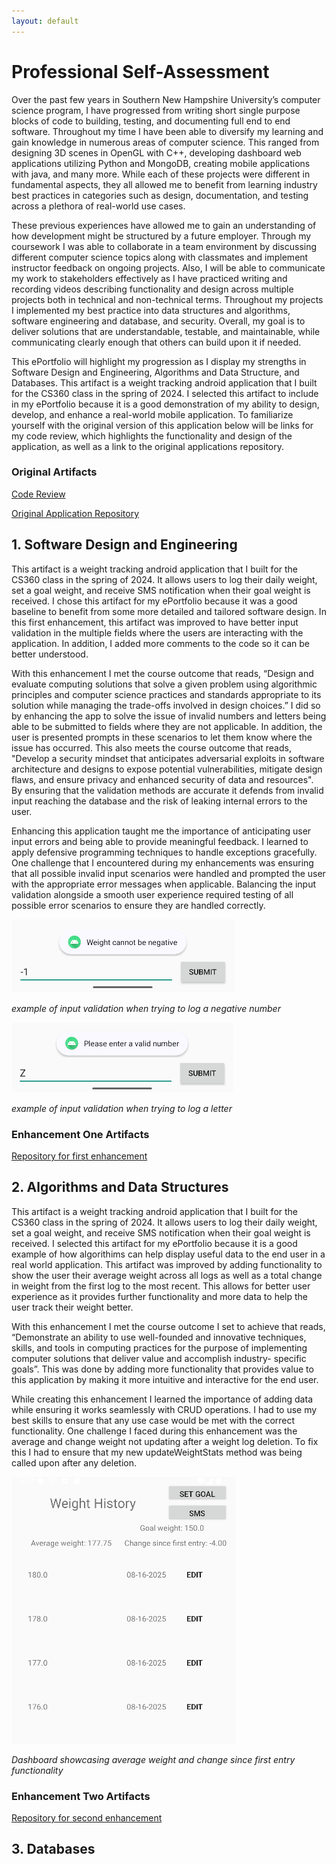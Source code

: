 ```yaml
---
layout: default
---
```

# Professional Self-Assessment

Over the past few years in Southern New Hampshire University’s computer science program, I have progressed from writing short single purpose blocks of code to building, testing, and documenting full end to end software. Throughout my time I have been able to diversify my learning and gain knowledge in numerous areas of computer science. This ranged from designing 3D scenes in OpenGL with C++, developing dashboard web applications utilizing Python and MongoDB, creating mobile applications with java, and many more. While each of these projects were different in fundamental aspects, they all allowed me to benefit from learning industry best practices in categories such as design, documentation, and testing across a plethora of real-world use cases. 

These previous experiences have allowed me to gain an understanding of how development might be structured by a future employer. Through my coursework I was able to collaborate in a team environment by discussing different computer science topics along with classmates and implement instructor feedback on ongoing projects. Also, I will be able to communicate my work to stakeholders effectively as I have practiced writing and recording videos describing functionality and design across multiple projects both in technical and non-technical terms. Throughout my projects I implemented my best practice into data structures and algorithms, software engineering and database, and security. Overall, my goal is to deliver solutions that are understandable, testable, and maintainable, while communicating clearly enough that others can build upon it if needed.

This ePortfolio will highlight my progression as I display my strengths in Software Design and Engineering, Algorithms and Data Structure, and Databases. This artifact is a weight tracking android application that I built for the CS360 class in the spring of 2024. I selected this artifact to include in my ePortfolio because it is a good demonstration of my ability to design, develop, and enhance a real-world mobile application. To familiarize yourself with the original version of this application below will be links for my code review, which highlights the functionality and design of the application, as well as a link to the original applications repository. 

### Original Artifacts

[Code Review](https://youtu.be/4D8VbTSMhpw)

[Original Application Repository](https://github.com/dditrichs/CS360_Weight_Tracking_App_Original)

## 1. Software Design and Engineering
This artifact is a weight tracking android application that I built for the CS360 class in the spring of 2024. It allows users to log their daily weight, set a goal weight, and receive SMS notification when their goal weight is received. I chose this artifact for my ePortfolio because it was a good baseline to benefit from some more detailed and tailored software design. In this first enhancement, this artifact was improved to have better input validation in the multiple fields where the users are interacting with the application. In addition, I added more comments to the code so it can be better understood. 

With this enhancement I met the course outcome that reads, “Design and evaluate computing solutions that solve a given problem using algorithmic principles and computer science practices and standards appropriate to its solution while managing the trade-offs involved in design choices.” I did so by enhancing the app to solve the issue of invalid numbers and letters being able to be submitted to fields where they are not applicable. In addition, the user is presented prompts in these scenarios to let them know where the issue has occurred. This also meets the course outcome that reads, "Develop a security mindset that anticipates adversarial exploits in software architecture and designs to expose potential vulnerabilities, mitigate design flaws, and ensure privacy and enhanced security of data and resources". By ensuring that the validation methods are accurate it defends from invalid input reaching the database and the risk of leaking internal errors to the user. 

Enhancing this application taught me the importance of anticipating user input errors and being able to provide meaningful feedback. I learned to apply defensive programming techniques to handle exceptions gracefully. One challenge that I encountered during my enhancements was ensuring that all possible invalid input scenarios were handled and prompted the user with the appropriate error messages when applicable. Balancing the input validation alongside a smooth user experience required testing of all possible error scenarios to ensure they are handled correctly. 

![pic1](images/cs499-pic-1.PNG)

_example of input validation when trying to log a negative number_

![pic2](images/cs499-pic-2.PNG)

_example of input validation when trying to log a letter_

### Enhancement One Artifacts

[Repository for first enhancement](https://github.com/dditrichs/CS360_Weight_Tracking_App_First_Enhancement)

## 2. Algorithms and Data Structures
This artifact is a weight tracking android application that I built for the CS360 class in the spring of 2024. It allows users to log their daily weight, set a goal weight, and receive SMS notification when their goal weight is received. I selected this artifact for my ePortfolio because it is a good example of how algorithims can help display useful data to the end user in a real world application. This artifact was improved by adding functionality to show the user their average weight across all logs as well as a total change in weight from the first log to the most recent. This allows for better user experience as it provides further functionality and more data to help the user track their weight better. 

With this enhancement I met the course outcome I set to achieve that reads, “Demonstrate an ability to use well-founded and innovative techniques, skills, and tools in computing practices for the purpose of implementing computer solutions that deliver value and accomplish industry- specific goals”. This was done by adding more functionality that provides value to this application by making it more intuitive and interactive for the end user.

While creating this enhancement I learned the importance of adding data while ensuring it works seamlessly with CRUD operations. I had to use my best skills to ensure that any use case would be met with the correct functionality. One challenge I faced during this enhancement was the average and change weight not updating after a weight log deletion. To fix this I had to ensure that my new updateWeightStats method was being called upon after any deletion.


![pic3](images/cs499-pic-3.PNG)

_Dashboard showcasing average weight and change since first entry functionality_

### Enhancement Two Artifacts

[Repository for second enhancement](https://github.com/dditrichs/CS360_Weight_Tracking_App_Second_Enhancement)

## 3. Databases


